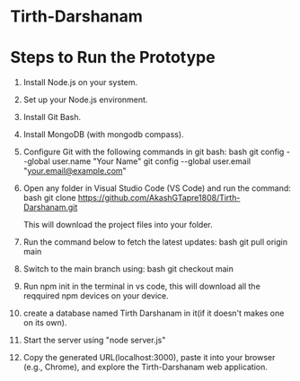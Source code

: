 # Tirth-Darshanam
# Steps to Run the Prototype

1. Install Node.js on your system.
2. Set up your Node.js environment.
3. Install Git Bash.
4. Install MongoDB (with mongodb compass).
5. Configure Git with the following commands in git bash:
   bash
   git config --global user.name "Your Name"
   git config --global user.email "your.email@example.com"
   
6. Open any folder in Visual Studio Code (VS Code) and run the command:
     bash
   git clone https://github.com/AkashGTapre1808/Tirth-Darshanam.git

   This will download the project files into your folder.
7. Run the command below to fetch the latest updates:
      bash
   git pull origin main
   
8. Switch to the main branch using:
      bash
   git checkout main

9. Run npm init in the terminal in vs code, this will download all the reqquired npm devices on your device.
10. create a database named Tirth Darshanam in it(if it doesn't makes one on its own).
11. Start the server using "node server.js"
12. Copy the generated URL(localhost:3000), paste it into your browser (e.g., Chrome), and explore the Tirth-Darshanam web application.
